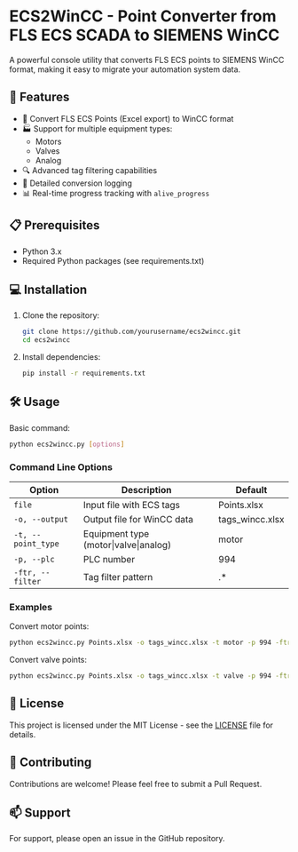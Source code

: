 # ECS2WinCC - Point Converter from FLS ECS SCADA to SIEMENS WinCC

A powerful console utility that converts FLS ECS points to SIEMENS WinCC format, making it easy to migrate your automation system data.

## 🚀 Features

- 🔄 Convert FLS ECS Points (Excel export) to WinCC format
- 🏭 Support for multiple equipment types:
  - Motors
  - Valves
  - Analog
- 🔍 Advanced tag filtering capabilities
- 📝 Detailed conversion logging
- 📊 Real-time progress tracking with `alive_progress`

## 📋 Prerequisites

- Python 3.x
- Required Python packages (see requirements.txt)

## 💻 Installation

1. Clone the repository:
   ```bash
   git clone https://github.com/yourusername/ecs2wincc.git
   cd ecs2wincc
   ```

2. Install dependencies:
   ```bash
   pip install -r requirements.txt
   ```

## 🛠 Usage

Basic command:
```bash
python ecs2wincc.py [options]
```

### Command Line Options

| Option | Description | Default |
|--------|-------------|---------|
| `file` | Input file with ECS tags | Points.xlsx |
| `-o, --output` | Output file for WinCC data | tags_wincc.xlsx |
| `-t, --point_type` | Equipment type (motor\|valve\|analog) | motor |
| `-p, --plc` | PLC number | 994 |
| `-ftr, --filter` | Tag filter pattern | .* |

### Examples

Convert motor points:
```bash
python ecs2wincc.py Points.xlsx -o tags_wincc.xlsx -t motor -p 994 -ftr .*
```

Convert valve points:
```bash
python ecs2wincc.py Points.xlsx -o tags_wincc.xlsx -t valve -p 994 -ftr .*
```

## 📝 License

This project is licensed under the MIT License - see the [LICENSE](LICENSE) file for details.

## 🤝 Contributing

Contributions are welcome! Please feel free to submit a Pull Request.

## 📫 Support

For support, please open an issue in the GitHub repository.
